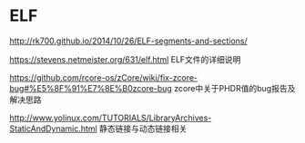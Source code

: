 # ELF

http://rk700.github.io/2014/10/26/ELF-segments-and-sections/

https://stevens.netmeister.org/631/elf.html  ELF文件的详细说明

https://github.com/rcore-os/zCore/wiki/fix-zcore-bug#%E5%8F%91%E7%8E%B0zcore-bug zcore中关于PHDR值的bug报告及解决思路

http://www.yolinux.com/TUTORIALS/LibraryArchives-StaticAndDynamic.html  静态链接与动态链接相关